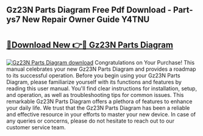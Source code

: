 ## Gz23N Parts Diagram Free Pdf Download - Part-ys7 New Repair Owner Guide Y4TNU

# <h2><a href="http://dfjcr1.blite.top/?on=Gz23N+Parts+Diagram">🔗Download New 👉🔴 Gz23N Parts Diagram</a></h2>

[![Gz23N Parts Diagram download](https://i.imgur.com/lujVjoI.png)](http://dfjcr1.blite.top/?on=Gz23N+Parts+Diagram)
Congratulations on Your Purchase! This manual celebrates your new Gz23N Parts Diagram and provides a roadmap to its successful operation. Before you begin using your Gz23N Parts Diagram, please familiarize yourself with its functions and features by reading this user manual. You'll find clear instructions for installation, setup, and operation, as well as troubleshooting tips for common issues. This remarkable Gz23N Parts Diagram offers a plethora of features to enhance your daily life. We trust that the Gz23N Parts Diagram has been a reliable and effective resource in your efforts to master your new device. In case of any queries or concerns, please do not hesitate to reach out to our customer service team.
